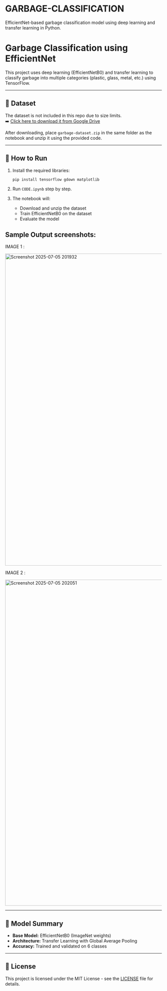 # GARBAGE-CLASSIFICATION
EfficientNet-based garbage classification model using deep learning and transfer learning in Python.
# Garbage Classification using EfficientNet

This project uses deep learning (EfficientNetB0) and transfer learning to classify garbage into multiple categories (plastic, glass, metal, etc.) using TensorFlow.

---

## 📂 Dataset

The dataset is not included in this repo due to size limits.  
➡️ [Click here to download it from Google Drive](https://drive.google.com/file/d/1dEew1Hv-IWv9KFNkMw0c8ncYY_l8d_Dz/view?usp=drive_link)

After downloading, place `garbage-dataset.zip` in the same folder as the notebook and unzip it using the provided code.

---

## 🚀 How to Run

1. Install the required libraries:
    ```bash
    pip install tensorflow gdown matplotlib
    ```

2. Run `CODE.ipynb` step by step.

3. The notebook will:
   - Download and unzip the dataset
   - Train EfficientNetB0 on the dataset
   - Evaluate the model
  
## Sample Output screenshots:


IMAGE 1 :


<img width="1885" height="1000" alt="Screenshot 2025-07-05 201932" src="https://github.com/user-attachments/assets/fef2fde7-7707-4c72-a8af-4bf3951771f4" />


IMAGE 2 :


<img width="1893" height="1045" alt="Screenshot 2025-07-05 202051" src="https://github.com/user-attachments/assets/02db9e82-3c8e-4b53-88d2-46b46d08142d" />




---

## 🧠 Model Summary

- **Base Model:** EfficientNetB0 (ImageNet weights)
- **Architecture:** Transfer Learning with Global Average Pooling
- **Accuracy:** Trained and validated on 6 classes

---

## 🧾 License

This project is licensed under the MIT License - see the [LICENSE](LICENSE) file for details.
